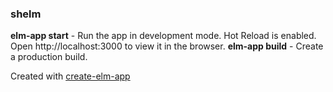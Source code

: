 ### shelm

**elm-app start** - Run the app in development mode. Hot Reload is enabled. Open http://localhost:3000 to view it in the browser.
**elm-app build** - Create a production build.

Created with [create-elm-app](https://github.com/halfzebra/create-elm-app)

